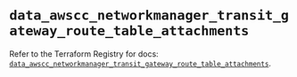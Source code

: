 # `data_awscc_networkmanager_transit_gateway_route_table_attachments`

Refer to the Terraform Registry for docs: [`data_awscc_networkmanager_transit_gateway_route_table_attachments`](https://registry.terraform.io/providers/hashicorp/awscc/0.70.0/docs/data-sources/networkmanager_transit_gateway_route_table_attachments).
